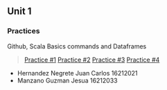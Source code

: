 ## Unit 1

### Practices
Github, Scala Basics commands and Dataframes 
> [Practice #1](https://github.com/JesuaMG/BigData/blob/Unit_1/Unidad%201/Practicas/Practice1/README.md)
> [Practice #2](https://github.com/JesuaMG/BigData/blob/Unit_1/Unidad%201/Practicas/Practice2/README.md)
> [Practice #3](https://github.com/JesuaMG/BigData/blob/Unit_1/Unidad%201/Practicas/Practice3/README.md)
> [Practice #4](https://github.com/JesuaMG/BigData/blob/Unit_1/Unidad%201/Practicas/Practice4/README.md)



- Hernandez Negrete Juan Carlos 16212021
- Manzano Guzman Jesua 16212033